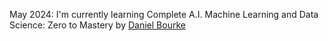 May 2024: I'm currently learning Complete A.I. Machine Learning and Data Science: Zero to Mastery by [Daniel Bourke ](https://github.com/mrdbourke)
